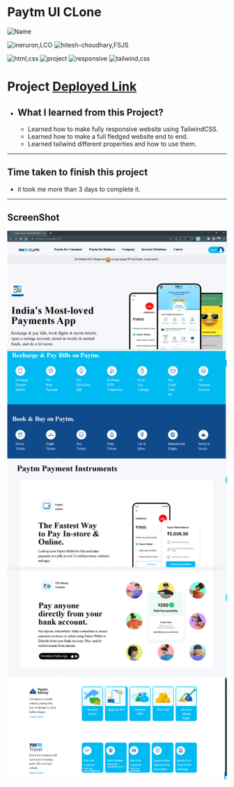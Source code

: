 # Paytm UI CLone

![Name](https://img.shields.io/badge/Deepak--Malik-Student-important)

![ineruron,LCO](https://img.shields.io/badge/iNeuron%20-LCO-yellowgreen)
![hitesh-choudhary,FSJS](https://img.shields.io/badge/HITESH--CHOUDHARY%20-Full--Stack--JS--bootcamp-green)

![html,css](https://img.shields.io/badge/html-CSS-9cf)
![project](https://img.shields.io/badge/PROJECT-15-blue)
![responsive](https://img.shields.io/badge/Responsive-Design-orange)
![tailwind,css](https://img.shields.io/badge/Tailwind-CSS-green)

# Project [Deployed Link](https://deepakpaytmuiclone.netlify.app/)

- What I learned from this Project?
  -
  - Learned how to make fully responsive website using TailwindCSS.
  - Learned how to make a full fledged website end to end.
  - Learned tailwind different properties and how to use them.

---

## Time taken to finish this project

- it took me more than 3 days to complete it.

---

## ScreenShot

![Project-img1](./assets/screenshot1.png)
![Project-img2](./assets/Screenshot2.png)
![Project-img3](./assets/Screenshot3.png)
![Project-img4](./assets/Screenshot4.png)
![Project-img5](./assets/Screenshot5.png)
